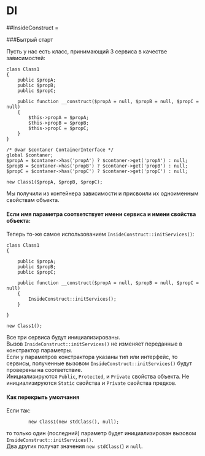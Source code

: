 # DI
##InsideConstruct =

###Бытрый старт


Пусть у нас есть класс, принимающий 3 сервиса в качестве зависимостей:

    class Class1
    {
        public $propA;
        public $propB;
        public $propC;

        public function __construct($propA = null, $propB = null, $propC = null)
        {
            $this->propA = $propA;
            $this->propB = $propB;
            $this->propC = $propC;
        }
    }

    /* @var $contaner ContainerInterface */
    global $contaner;
    $propA = $contaner->has('propA') ? $contaner->get('propA') : null;
    $propB = $contaner->has('propB') ? $contaner->get('propB') : null;
    $propC = $contaner->has('propC') ? $contaner->get('propC') : null;

    new Class1($propA, $propB, $propC);

Мы получили из контейнера зависимости и присвоили их одноименным свойствам объекта.

#### Если имя параметра соответствует имени сервиса и имени свойства объекта:

Теперь то-же самое использованием `InsideConstruct::initServices()`:

    class Class1
    {

        public $propA;
        public $propB;
        public $propC;

        public function __construct($propA = null, $propB = null, $propC = null)
        {
            InsideConstruct::initServices();
        }

    }

    new Class1();

Все три сервиса будут инициализированы.  
Вызов `InsideConstruct::initServices()` не изменяет переданные в констрактор параметры.  
Если у параметров констрактора указаны тип или интерфейс, то сервисы, полученные вызовом 
`InsideConstruct::initServices()` будут проверены на соответствие.  
Инициализируются `Public`, `Protected`, и `Private` свойства объекта. Не инициализируются `Static` свойства и `Private` свойства предков.
 
#### Как перекрыть умолчания
Если так:


            new Class1(new stdClass(), null);
то только один (последний) параметр будет инициализирован вызовом `InsideConstruct::initServices()`.  
Два других получат значения `new stdClass(`) и `null`.





